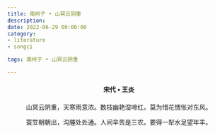 ```yaml
---
title: 南柯子 • 山冥云阴重
description:
date: 2022-06-29 00:00:00
category:
- literature
- songci

tags: 南柯子 • 山冥云阴重

---
```


<div id="poem-author">
    宋代 • 王炎
</div>
<div id="poem-body">
<p class="poem-paragraph">山冥云阴重，天寒雨意浓。数枝幽艳湿啼红。莫为惜花惆怅对东风。</p>
<p class="poem-paragraph">蓑笠朝朝出，沟塍处处通。人间辛苦是三农。要得一犁水足望年丰。</p>

</div>

<style>

#poem-author {
    width: 100%;
    text-align: center;
    margin: 20px 0;
    font-weight: bold;
}
#poem-body {
    width: 100%;
    text-align: center;
}
.poem-paragraph {
    font-family: "仿宋"
}

</style>
